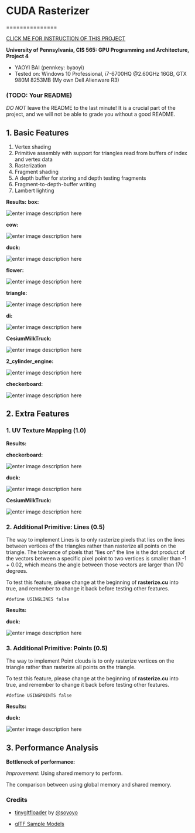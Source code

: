 # **CUDA Rasterizer**

===============



[CLICK ME FOR INSTRUCTION OF THIS PROJECT](./INSTRUCTION.md)



**University of Pennsylvania, CIS 565: GPU Programming and Architecture, Project 4**


* YAOYI BAI (pennkey: byaoyi)
* Tested on: Windows 10 Professional, i7-6700HQ  @2.60GHz 16GB, GTX 980M 8253MB (My own Dell Alienware R3)

### (TODO: Your README)

*DO NOT* leave the README to the last minute! It is a crucial part of the
project, and we will not be able to grade you without a good README.

## **1. Basic Features**
 1. Vertex shading
 2. Primitive assembly with support for triangles read from buffers of index and vertex data
 3. Rasterization
 4. Fragment shading
 5. A depth buffer for storing and depth testing fragments
 6. Fragment-to-depth-buffer writing
 7. Lambert lighting

**Results:** 
**box:**

![enter image description here](https://lh3.googleusercontent.com/-qYOfrvIJiDg/WeExNfX99KI/AAAAAAAABBk/poJABEGVu1IIOoOEKt5nm1PGoOzcKCicACLcBGAs/s0/box.gif "box.gif")

**cow:**

![enter image description here](https://lh3.googleusercontent.com/-Zfhj3tvrP5Q/WeEt2ulKUxI/AAAAAAAABAM/RT-GalorVQoF7yYEgJ3rUsICtuJa8Qh9QCLcBGAs/s0/cow.gif "cow.gif")

**duck:**

![enter image description here](https://lh3.googleusercontent.com/-LQi4GtiM-3Q/WeEtJgcYxTI/AAAAAAAAA_4/0WYwtiE7orQXN7GYvA6E52oAfeebYBNLgCLcBGAs/s0/duck.gif "duck.gif")

**flower:**

![enter image description here](https://lh3.googleusercontent.com/-ueP481WcJXA/WeEuc0KWnNI/AAAAAAAABAk/wDyoTQnTwW41lEzRrbkCFvUb9pbipOjJQCLcBGAs/s0/flower.gif "flower.gif")

**triangle:**

![enter image description here](https://lh3.googleusercontent.com/-82OQF5cBjeA/WeEyKTi15YI/AAAAAAAABCM/FEzOwcA1iHgrAcdaua1ic-sIc6QKLMNpgCLcBGAs/s0/triangle.gif "triangle.gif")

**di:**

![enter image description here](https://lh3.googleusercontent.com/-CB00VlVO33Y/WeEwhc6Y-_I/AAAAAAAABBQ/jACIpRS_Kc0LWdMbkYo46civzuZW9aZ6ACLcBGAs/s0/di.gif "di.gif")

**CesiumMilkTruck:**

![enter image description here](https://lh3.googleusercontent.com/-kzu5CXH28YU/WeEyvsZmZkI/AAAAAAAABCs/5oce21ZkNo4YZ4vUqQNOw-Sr1UtlxRA8gCLcBGAs/s0/CesiumMilkTruck.gif "CesiumMilkTruck.gif")

**2_cylinder_engine:** 

![enter image description here](https://lh3.googleusercontent.com/-_ls1SibOQ_E/WeEzmWnS1wI/AAAAAAAABDU/DP09VJdvFQMXjFCjVZu43MSmEo1n2tW_ACLcBGAs/s0/2_cylinder_engine.gif "2_cylinder_engine.gif")

**checkerboard:**

![enter image description here](https://lh3.googleusercontent.com/-zfa94tv0Wxc/WeE0O-9s1pI/AAAAAAAABDs/bEdQD3tONOYJo8uJbbVO5_zHDpGR-6NrQCLcBGAs/s0/checkerboard.gif "checkerboard.gif")

## **2. Extra Features**

### 1. UV Texture Mapping (1.0)

**Results:** 

**checkerboard:**

![enter image description here](https://lh3.googleusercontent.com/--eh0A_fp1wE/WeJ-By5iepI/AAAAAAAABE8/do-2zKpamLUEU9uwTLcWtqtp5XDQ8giYwCLcBGAs/s0/UVcheckerboard.gif "UVcheckerboard.gif")

**duck:**

![enter image description here](https://lh3.googleusercontent.com/-w3tHNJfKIj4/WeK8mJ5H9-I/AAAAAAAABFo/Hz7GA1gO80wYUicZNnjpZZBTac4_JcrkgCLcBGAs/s0/UVduck.gif "UVduck.gif")

**CesiumMilkTruck:**

![enter image description here](https://lh3.googleusercontent.com/-QYGDsGXlnak/WeK8MvSz2kI/AAAAAAAABFg/UFgK1HsnQgMW7W4vfA-vMF68ZpNelEXUgCLcBGAs/s0/UVCesiumMilkTruck.gif "UVCesiumMilkTruck.gif")

### 2. Additional Primitive: Lines (0.5) 

The way to implement Lines is to only rasterize pixels that lies on the lines between vertices of the triangles rather than rasterize all points on the triangle. The tolerance of pixels that "lies on" the line is the dot product of the vectors between a specific pixel point to two vertices is smaller than -1 + 0.02, which means the angle between those vectors are larger than 170 degrees.

To test this feature, please change at the beginning of **rasterize.cu** into true, and remember to change it back before testing other features. 

    #define USINGLINES false

**Results:** 

**duck:**

![enter image description here](https://lh3.googleusercontent.com/-sDjXKX0wQLc/WeLe7McOdEI/AAAAAAAABGg/oZ0_IQxXUI0UXnzXKypbhdrdSBszWJyrQCLcBGAs/s0/LINEduck.gif "LINEduck.gif")


### 3. Additional Primitive: Points (0.5)

The way to implement Point clouds is to only rasterize vertices on the triangle rather than rasterize all points on the triangle.

To test this feature, please change at the beginning of **rasterize.cu** into true, and remember to change it back before testing other features. 

    #define USINGPOINTS false

**Results:** 

**duck:**

![enter image description here](https://lh3.googleusercontent.com/-EpRsvGCk_dM/WeLExW6T8YI/AAAAAAAABGE/HmGk2HY126kDhmZYUsBbp7dY3ZG1nqSYACLcBGAs/s0/PointDuck.gif "PointDuck.gif")

## **3. Performance Analysis**

**Bottleneck of performance:**


*Improvement*: Using shared memory to perform.

The comparison between using global memory and shared memory.


### Credits

* [tinygltfloader](https://github.com/syoyo/tinygltfloader) by [@soyoyo](https://github.com/syoyo)

* [glTF Sample Models](https://github.com/KhronosGroup/glTF/blob/master/sampleModels/README.md)

